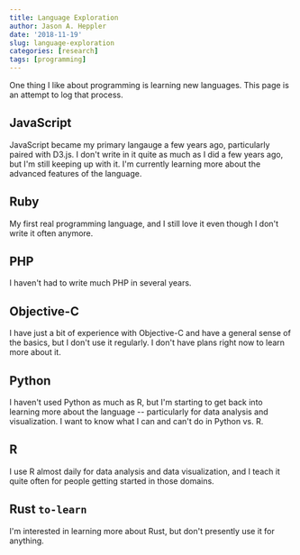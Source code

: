 ```yaml
---
title: Language Exploration
author: Jason A. Heppler
date: '2018-11-19'
slug: language-exploration
categories: [research]
tags: [programming]
---
```


One thing I like about programming is learning new languages. This page is an attempt to log that process.

## JavaScript

JavaScript became my primary langauge a few years ago, particularly paired with D3.js. I don't write in it quite as much as I did a few years ago, but I'm still keeping up with it. I'm currently learning more about the advanced features of the language.

## Ruby

My first real programming language, and I still love it even though I don't write it often anymore.

## PHP

I haven't had to write much PHP in several years.

## Objective-C

I have just a bit of experience with Objective-C and have a general sense of the basics, but I don't use it regularly. I don't have plans right now to learn more about it.

## Python

I haven't used Python as much as R, but I'm starting to get back into learning more about the language -- particularly for data analysis and visualization. I want to know what I can and can't do in Python vs. R.

## R

I use R almost daily for data analysis and data visualization, and I teach it quite often for people getting started in those domains.

## Rust `to-learn`

I'm interested in learning more about Rust, but don't presently use it for anything.